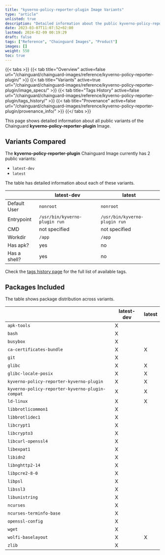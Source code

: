 ```yaml
---
title: "kyverno-policy-reporter-plugin Image Variants"
type: "article"
unlisted: true
description: "Detailed information about the public kyverno-policy-reporter-plugin Chainguard Image variants"
date: 2023-03-07T11:07:52+02:00
lastmod: 2024-02-09 00:19:29
draft: false
tags: ["Reference", "Chainguard Images", "Product"]
images: []
weight: 550
toc: true
---
```


{{< tabs >}}
{{< tab title="Overview" active=false url="/chainguard/chainguard-images/reference/kyverno-policy-reporter-plugin/" >}}
{{< tab title="Variants" active=true url="/chainguard/chainguard-images/reference/kyverno-policy-reporter-plugin/image_specs/" >}}
{{< tab title="Tags History" active=false url="/chainguard/chainguard-images/reference/kyverno-policy-reporter-plugin/tags_history/" >}}
{{< tab title="Provenance" active=false url="/chainguard/chainguard-images/reference/kyverno-policy-reporter-plugin/provenance_info/" >}}
{{</ tabs >}}

This page shows detailed information about all public variants of the Chainguard **kyverno-policy-reporter-plugin** Image.

## Variants Compared
The **kyverno-policy-reporter-plugin** Chainguard Image currently has 2 public variants: 

- `latest-dev`
- `latest`

The table has detailed information about each of these variants.

|              | latest-dev                    | latest                        |
|--------------|-------------------------------|-------------------------------|
| Default User | `nonroot`                     | `nonroot`                     |
| Entrypoint   | `/usr/bin/kyverno-plugin run` | `/usr/bin/kyverno-plugin run` |
| CMD          | not specified                 | not specified                 |
| Workdir      | `/app`                        | `/app`                        |
| Has apk?     | yes                           | no                            |
| Has a shell? | yes                           | no                            |

Check the [tags history page](/chainguard/chainguard-images/reference/kyverno-policy-reporter-plugin/tags_history/) for the full list of available tags.

## Packages Included
The table shows package distribution across variants.

|                                                 | latest-dev | latest |
|-------------------------------------------------|------------|--------|
| `apk-tools`                                     | X          |        |
| `bash`                                          | X          |        |
| `busybox`                                       | X          |        |
| `ca-certificates-bundle`                        | X          | X      |
| `git`                                           | X          |        |
| `glibc`                                         | X          | X      |
| `glibc-locale-posix`                            | X          | X      |
| `kyverno-policy-reporter-kyverno-plugin`        | X          | X      |
| `kyverno-policy-reporter-kyverno-plugin-compat` | X          | X      |
| `ld-linux`                                      | X          | X      |
| `libbrotlicommon1`                              | X          |        |
| `libbrotlidec1`                                 | X          |        |
| `libcrypt1`                                     | X          |        |
| `libcrypto3`                                    | X          |        |
| `libcurl-openssl4`                              | X          |        |
| `libexpat1`                                     | X          |        |
| `libidn2`                                       | X          |        |
| `libnghttp2-14`                                 | X          |        |
| `libpcre2-8-0`                                  | X          |        |
| `libpsl`                                        | X          |        |
| `libssl3`                                       | X          |        |
| `libunistring`                                  | X          |        |
| `ncurses`                                       | X          |        |
| `ncurses-terminfo-base`                         | X          |        |
| `openssl-config`                                | X          |        |
| `wget`                                          | X          |        |
| `wolfi-baselayout`                              | X          | X      |
| `zlib`                                          | X          |        |

